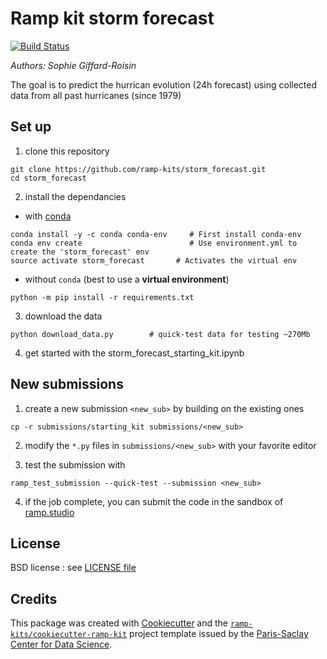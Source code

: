 Ramp kit storm forecast
=======================


[![Build Status](https://travis-ci.org/ramp-kits/storm_forecast.svg?branch=master)][travis]

_Authors: Sophie Giffard-Roisin_

The goal is to predict the hurrican evolution (24h forecast) using collected data from all past hurricanes (since 1979)

## Set up

1. clone this repository
  ```
  git clone https://github.com/ramp-kits/storm_forecast.git
  cd storm_forecast
  ```

2. install the dependancies
  - with [conda](https://conda.io/miniconda.html)
  ```
  conda install -y -c conda conda-env     # First install conda-env
  conda env create                        # Use environment.yml to create the 'storm_forecast' env
  source activate storm_forecast       # Activates the virtual env
  ```
  - without `conda` (best to use a **virtual environment**)
  ```
  python -m pip install -r requirements.txt
  ```

3. download the data
  ```
  python download_data.py        # quick-test data for testing ~270Mb
  ```

4. get started with the storm_forecast_starting_kit.ipynb

## New submissions

1. create a new submission `<new_sub>` by building on the existing ones
  ```
  cp -r submissions/starting_kit submissions/<new_sub>
  ```
2. modify the `*.py` files in  `submissions/<new_sub>` with your favorite editor

3. test the submission with
  ```
  ramp_test_submission --quick-test --submission <new_sub>
  ```
4. if the job complete, you can submit the code in the sandbox of [ramp.studio][ramp]



## License

BSD license : see [LICENSE file](LICENSE)


## Credits

This package was created with [Cookiecutter][cookie] and the [`ramp-kits/cookiecutter-ramp-kit`][kit] project template
issued by the [Paris-Saclay Center for Data Science][cds].

[travis]: https://travis-ci.org/ramp-kits/storm_forecast
[ramp]: https://ramp.studio/events/storm_forecast
[cookie]: https://github.com/audreyr/cookiecutter
[kit]: https://github.com/ramp-kits/cookiecutter-ramp-kit
[cds]: https://www.datascience-paris-saclay.fr/
